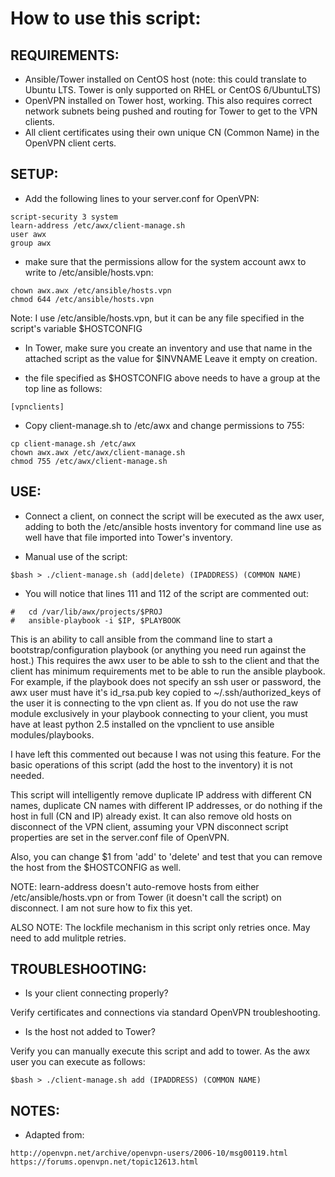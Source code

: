 How to use this script:
=======================

REQUIREMENTS:
-------------

- Ansible/Tower installed on CentOS host (note: this could translate to Ubuntu LTS.  Tower is only supported on RHEL or CentOS 6/UbuntuLTS)
- OpenVPN installed on Tower host, working.  This also requires correct network subnets being pushed and routing for Tower to get to the VPN clients.
- All client certificates using their own unique CN (Common Name) in the OpenVPN client certs.

SETUP:
------

- Add the following lines to your server.conf for OpenVPN:

```
script-security 3 system
learn-address /etc/awx/client-manage.sh
user awx
group awx
```

- make sure that the permissions allow for the system account awx to write to /etc/ansible/hosts.vpn:

```
chown awx.awx /etc/ansible/hosts.vpn
chmod 644 /etc/ansible/hosts.vpn
```

Note: I use /etc/ansible/hosts.vpn, but it can be any file specified in the script's variable $HOSTCONFIG

- In Tower, make sure you create an inventory and use that name in the attached script as the value for $INVNAME  Leave it empty on creation.

- the file specified as $HOSTCONFIG above needs to have a group at the top line as follows:

```
[vpnclients]
```

- Copy client-manage.sh to /etc/awx and change permissions to 755:

```
cp client-manage.sh /etc/awx
chown awx.awx /etc/awx/client-manage.sh
chmod 755 /etc/awx/client-manage.sh
```

USE:
----

- Connect a client, on connect the script will be executed as the awx user, adding to both the /etc/ansible hosts inventory for command line use as well have that file imported into Tower's inventory.

- Manual use of the script:

```
$bash > ./client-manage.sh (add|delete) (IPADDRESS) (COMMON NAME)
```

- You will notice that lines 111 and 112 of the script are commented out:

```
#	cd /var/lib/awx/projects/$PROJ
#	ansible-playbook -i $IP, $PLAYBOOK
```

This is an ability to call ansible from the command line to start a bootstrap/configuration playbook (or anything you need run against the host.) This requires the awx user to be able to ssh to the client and that the client has minimum requirements met to be able to run the ansible playbook.  For example, if the playbook does not specify an ssh user or password, the awx user must have it's id_rsa.pub key copied to ~/.ssh/authorized_keys of the user it is connecting to the vpn client as.  If you do not use the raw module exclusively in your playbook connecting to your client, you must have at least python 2.5 installed on the vpnclient to use ansible modules/playbooks.

I have left this commented out because I was not using this feature.  For the basic operations of this script (add the host to the inventory) it is not needed.

This script will intelligently remove duplicate IP address with different CN names, duplicate CN names with different IP addresses, or do nothing if the host in full (CN and IP) already exist.  It can also remove old hosts on disconnect of the VPN client, assuming your VPN disconnect script properties are set in the server.conf file of OpenVPN.

Also, you can change $1 from 'add' to 'delete' and test that you can remove the host from the $HOSTCONFIG as well.

NOTE: learn-address doesn't auto-remove hosts from either /etc/ansible/hosts.vpn or from Tower (it doesn't call the script) on disconnect.  I am not sure how to fix this yet.

ALSO NOTE:  The lockfile mechanism in this script only retries once.  May need to add mulitple retries.


TROUBLESHOOTING:
----------------

- Is your client connecting properly?

Verify certificates and connections via standard OpenVPN troubleshooting.

- Is the host not added to Tower?

Verify you can manually execute this script and add to tower.  As the awx user you can execute as follows:

```
$bash > ./client-manage.sh add (IPADDRESS) (COMMON NAME)
```

NOTES:
------

- Adapted from:

```
http://openvpn.net/archive/openvpn-users/2006-10/msg00119.html
https://forums.openvpn.net/topic12613.html
```